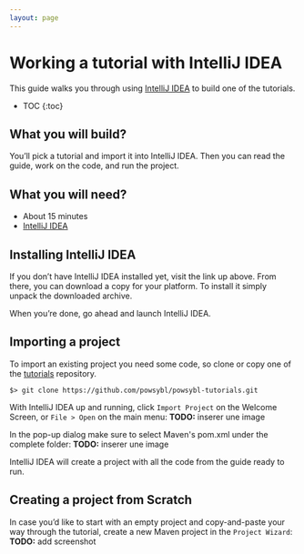 ```yaml
---
layout: page
---
```


# Working a tutorial with IntelliJ IDEA
This guide walks you through using [IntelliJ IDEA](https://www.jetbrains.com/idea/) to build one of the tutorials.

* TOC
{:toc}

## What you will build?
You’ll pick a tutorial and import it into IntelliJ IDEA. Then you can read the guide, work on the code, and run the project.

## What you will need?
- About 15 minutes
- [IntelliJ IDEA](https://www.jetbrains.com/idea/download/)

## Installing IntelliJ IDEA
If you don’t have IntelliJ IDEA installed yet, visit the link up above. From there, you can download a copy for your platform. To install it simply unpack the downloaded archive.

When you’re done, go ahead and launch IntelliJ IDEA.

## Importing a project
To import an existing project you need some code, so clone or copy one of the [tutorials](https://github.com/powsybl/powsybl-tutorials) repository.

```
$> git clone https://github.com/powsybl/powsybl-tutorials.git
```

With IntelliJ IDEA up and running, click `Import Project` on the Welcome Screen, or `File > Open` on the main menu:
**TODO:** inserer une image

In the pop-up dialog make sure to select Maven's pom.xml under the complete folder:
**TODO:** inserer une image

IntelliJ IDEA will create a project with all the code from the guide ready to run.

## Creating a project from Scratch
In case you’d like to start with an empty project and copy-and-paste your way through the tutorial, create a new Maven project in the `Project Wizard`:
**TODO:** add screenshot
